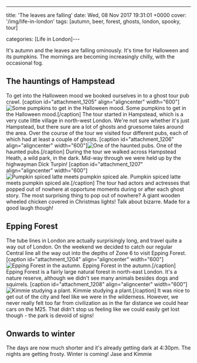 ---
title: 'The leaves are falling'
date: Wed, 08 Nov 2017 19:31:01 +0000
cover: '/img/life-in-london'
tags: [autumn, beer, forest, ghosts, london, spooky, tour]

categories: [Life in London]---

It's autumn and the leaves are falling ominously. It's time for Halloween and its pumpkins. The mornings are becoming increasingly chilly, with the occasional fog.

The hauntings of Hampstead
--------------------------

To get into the Halloween mood we booked ourselves in to a ghost tour pub crawl. \[caption id="attachment_1205" align="aligncenter" width="600"\]![Some pumpkins to get in the Halloween mood.](http://coupleofkiwis.com/wp-content/uploads/2017/11/autumn_pumpkins-600x338.jpg) Some pumpkins to get in the Halloween mood.\[/caption\] The tour started in Hampstead, which is a very cute little village in north-west London. We're not sure whether it's just Hampstead, but there sure are a lot of ghosts and gruesome tales around the area. Over the course of the tour we visited four different pubs, each of which had at least a couple of ghosts. \[caption id="attachment_1206" align="aligncenter" width="600"\]![One of the haunted pubs.](http://coupleofkiwis.com/wp-content/uploads/2017/11/autumn_pub-600x338.jpg) One of the haunted pubs.\[/caption\] During the tour we walked across Hampstead Heath, a wild park, in the dark. Mid-way through we were held up by the highwayman Dick Turpin! \[caption id="attachment_1207" align="aligncenter" width="600"\]![Pumpkin spiced latte meets pumpkin spiced ale.](http://coupleofkiwis.com/wp-content/uploads/2017/11/autumn_ale-600x338.jpg) Pumpkin spiced latte meets pumpkin spiced ale.\[/caption\] The tour had actors and actresses that popped out of nowhere at opportune moments during or after each ghost story. The most surprising thing to pop out of nowhere? A giant wooden wheeled chicken covered in Christmas lights! Talk about bizarre. Made for a good laugh though!

Epping Forest
-------------

The tube lines in London are actually surprisingly long, and travel quite a way out of London. On the weekend we decided to catch our regular Central line all the way out into the depths of Zone 6 to visit Epping Forest. \[caption id="attachment_1204" align="aligncenter" width="600"\]![Epping Forest in the autumn.](http://coupleofkiwis.com/wp-content/uploads/2017/11/autumn_forest-600x338.jpg) Epping Forest in the autumn.\[/caption\] Epping Forest is a fairly large natural forest in north-east London. It's a nature reserve, although we didn't see many animals besides dogs and squirrels. \[caption id="attachment_1208" align="aligncenter" width="600"\]![Kimmie studying a plant.](http://coupleofkiwis.com/wp-content/uploads/2017/11/autumn_kimmie-600x338.jpg) Kimmie studying a plant.\[/caption\] It was nice to get out of the city and feel like we were in the wilderness. However, we never really felt too far from civilization as in the far distance we could hear cars on the M25. That didn't stop us feeling like we could easily get lost though - the park is devoid of signs!

Onwards to winter
-----------------

The days are now much shorter and it's already getting dark at 4:30pm. The nights are getting frosty. Winter is coming! Jase and Kimmie